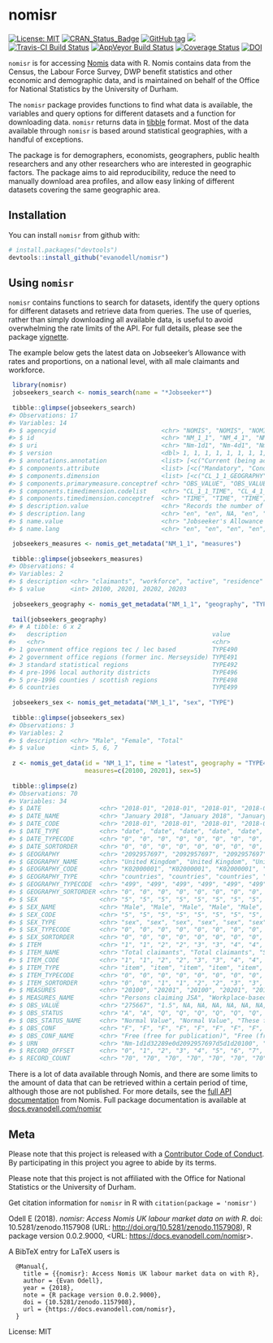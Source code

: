 
<!-- README.md is generated from README.Rmd. Please edit that file -->

# nomisr

[![License:
MIT](https://img.shields.io/badge/License-MIT-blue.svg)](https://opensource.org/licenses/MIT)
[![CRAN\_Status\_Badge](https://www.r-pkg.org/badges/version/nomisr)](https://cran.r-project.org/package=nomisr)
[![GitHub
tag](https://img.shields.io/github/tag/evanodell/nomisr.svg)](https://github.com/evanodell/nomisr)
[![](https://cranlogs.r-pkg.org/badges/grand-total/nomisr)](https://dgrtwo.shinyapps.io/cranview/)
[![Travis-CI Build
Status](https://travis-ci.org/evanodell/nomisr.svg?branch=master)](https://travis-ci.org/evanodell/nomisr)
[![AppVeyor Build
Status](https://ci.appveyor.com/api/projects/status/github/evanodell/nomisr?branch=master&svg=true)](https://ci.appveyor.com/project/evanodell/nomisr)
[![Coverage
Status](https://img.shields.io/codecov/c/github/evanodell/nomisr/master.svg)](https://codecov.io/github/evanodell/nomisr?branch=master)
[![DOI](https://zenodo.org/badge/118144805.svg)](https://zenodo.org/badge/latestdoi/118144805)

`nomisr` is for accessing [Nomis](https://www.nomisweb.co.uk/) data with
R. Nomis contains data from the Census, the Labour Force Survey, DWP
benefit statistics and other economic and demographic data, and is
maintained on behalf of the Office for National Statistics by the
University of Durham.

The `nomisr` package provides functions to find what data is available,
the variables and query options for different datasets and a function
for downloading data. `nomisr` returns data in
[tibble](https://cran.r-project.org/package=tibble) format. Most of the
data available through `nomisr` is based around statistical geographies,
with a handful of exceptions.

The package is for demographers, economists, geographers, public health
researchers and any other researchers who are interested in geographic
factors. The package aims to aid reproducibility, reduce the need to
manually download area profiles, and allow easy linking of different
datasets covering the same geographic area.

## Installation

You can install `nomisr` from github with:

``` r
# install.packages("devtools")
devtools::install_github("evanodell/nomisr")
```

## Using `nomisr`

`nomisr` contains functions to search for datasets, identify the query
options for different datasets and retrieve data from queries. The use
of queries, rather than simply downloading all available data, is useful
to avoid overwhelming the rate limits of the API. For full details,
please see the package
[vignette](https://docs.evanodell.com/nomisr/articles/introduction.html).

The example below gets the latest data on Jobseeker’s Allowance with
rates and proportions, on a national level, with all male claimants and
workforce.

``` r
 library(nomisr)
 jobseekers_search <- nomis_search(name = "*Jobseeker*")
 
 tibble::glimpse(jobseekers_search)
#> Observations: 17
#> Variables: 14
#> $ agencyid                             <chr> "NOMIS", "NOMIS", "NOMIS"...
#> $ id                                   <chr> "NM_1_1", "NM_4_1", "NM_8...
#> $ uri                                  <chr> "Nm-1d1", "Nm-4d1", "Nm-8...
#> $ version                              <dbl> 1, 1, 1, 1, 1, 1, 1, 1, 1...
#> $ annotations.annotation               <list> [<c("Current (being acti...
#> $ components.attribute                 <list> [<c("Mandatory", "Condit...
#> $ components.dimension                 <list> [<c("CL_1_1_GEOGRAPHY", ...
#> $ components.primarymeasure.conceptref <chr> "OBS_VALUE", "OBS_VALUE",...
#> $ components.timedimension.codelist    <chr> "CL_1_1_TIME", "CL_4_1_TI...
#> $ components.timedimension.conceptref  <chr> "TIME", "TIME", "TIME", "...
#> $ description.value                    <chr> "Records the number of pe...
#> $ description.lang                     <chr> "en", "en", NA, "en", "en...
#> $ name.value                           <chr> "Jobseeker's Allowance wi...
#> $ name.lang                            <chr> "en", "en", "en", "en", "...

 jobseekers_measures <- nomis_get_metadata("NM_1_1", "measures")
 
 tibble::glimpse(jobseekers_measures)
#> Observations: 4
#> Variables: 2
#> $ description <chr> "claimants", "workforce", "active", "residence"
#> $ value       <int> 20100, 20201, 20202, 20203
 
 jobseekers_geography <- nomis_get_metadata("NM_1_1", "geography", "TYPE")
 
 tail(jobseekers_geography)
#> # A tibble: 6 x 2
#>   description                                        value  
#>   <chr>                                              <chr>  
#> 1 government office regions tec / lec based          TYPE490
#> 2 government office regions (former inc. Merseyside) TYPE491
#> 3 standard statistical regions                       TYPE492
#> 4 pre-1996 local authority districts                 TYPE496
#> 5 pre-1996 counties / scottish regions               TYPE498
#> 6 countries                                          TYPE499
 
 jobseekers_sex <- nomis_get_metadata("NM_1_1", "sex", "TYPE")
 
 tibble::glimpse(jobseekers_sex)
#> Observations: 3
#> Variables: 2
#> $ description <chr> "Male", "Female", "Total"
#> $ value       <int> 5, 6, 7
 
 z <- nomis_get_data(id = "NM_1_1", time = "latest", geography = "TYPE499",
                     measures=c(20100, 20201), sex=5)
 
 tibble::glimpse(z)
#> Observations: 70
#> Variables: 34
#> $ DATE                <chr> "2018-01", "2018-01", "2018-01", "2018-01"...
#> $ DATE_NAME           <chr> "January 2018", "January 2018", "January 2...
#> $ DATE_CODE           <chr> "2018-01", "2018-01", "2018-01", "2018-01"...
#> $ DATE_TYPE           <chr> "date", "date", "date", "date", "date", "d...
#> $ DATE_TYPECODE       <chr> "0", "0", "0", "0", "0", "0", "0", "0", "0...
#> $ DATE_SORTORDER      <chr> "0", "0", "0", "0", "0", "0", "0", "0", "0...
#> $ GEOGRAPHY           <chr> "2092957697", "2092957697", "2092957697", ...
#> $ GEOGRAPHY_NAME      <chr> "United Kingdom", "United Kingdom", "Unite...
#> $ GEOGRAPHY_CODE      <chr> "K02000001", "K02000001", "K02000001", "K0...
#> $ GEOGRAPHY_TYPE      <chr> "countries", "countries", "countries", "co...
#> $ GEOGRAPHY_TYPECODE  <chr> "499", "499", "499", "499", "499", "499", ...
#> $ GEOGRAPHY_SORTORDER <chr> "0", "0", "0", "0", "0", "0", "0", "0", "0...
#> $ SEX                 <chr> "5", "5", "5", "5", "5", "5", "5", "5", "5...
#> $ SEX_NAME            <chr> "Male", "Male", "Male", "Male", "Male", "M...
#> $ SEX_CODE            <chr> "5", "5", "5", "5", "5", "5", "5", "5", "5...
#> $ SEX_TYPE            <chr> "sex", "sex", "sex", "sex", "sex", "sex", ...
#> $ SEX_TYPECODE        <chr> "0", "0", "0", "0", "0", "0", "0", "0", "0...
#> $ SEX_SORTORDER       <chr> "0", "0", "0", "0", "0", "0", "0", "0", "0...
#> $ ITEM                <chr> "1", "1", "2", "2", "3", "3", "4", "4", "9...
#> $ ITEM_NAME           <chr> "Total claimants", "Total claimants", "Stu...
#> $ ITEM_CODE           <chr> "1", "1", "2", "2", "3", "3", "4", "4", "9...
#> $ ITEM_TYPE           <chr> "item", "item", "item", "item", "item", "i...
#> $ ITEM_TYPECODE       <chr> "0", "0", "0", "0", "0", "0", "0", "0", "0...
#> $ ITEM_SORTORDER      <chr> "0", "0", "1", "1", "2", "2", "3", "3", "4...
#> $ MEASURES            <chr> "20100", "20201", "20100", "20201", "20100...
#> $ MEASURES_NAME       <chr> "Persons claiming JSA", "Workplace-based e...
#> $ OBS_VALUE           <chr> "275667", "1.5", NA, NA, NA, NA, NA, NA, N...
#> $ OBS_STATUS          <chr> "A", "A", "Q", "Q", "Q", "Q", "Q", "Q", "Q...
#> $ OBS_STATUS_NAME     <chr> "Normal Value", "Normal Value", "These fig...
#> $ OBS_CONF            <chr> "F", "F", "F", "F", "F", "F", "F", "F", "F...
#> $ OBS_CONF_NAME       <chr> "Free (free for publication)", "Free (free...
#> $ URN                 <chr> "Nm-1d1d32289e0d2092957697d5d1d20100", "Nm...
#> $ RECORD_OFFSET       <chr> "0", "1", "2", "3", "4", "5", "6", "7", "8...
#> $ RECORD_COUNT        <chr> "70", "70", "70", "70", "70", "70", "70", ...
```

There is a lot of data available through Nomis, and there are some
limits to the amount of data that can be retrieved within a certain
period of time, although those are not published. For more details, see
the [full API documentation](https://www.nomisweb.co.uk/api/v01/help)
from Nomis. Full package documentation is available at
[docs.evanodell.com/nomisr](https://docs.evanodell.com/nomisr)

## Meta

Please note that this project is released with a [Contributor Code of
Conduct](CONDUCT.md). By participating in this project you agree to
abide by its terms.

Please note that this project is not affiliated with the Office for
National Statistics or the University of Durham.

Get citation information for `nomisr` in R with `citation(package =
'nomisr')`

Odell E (2018). *nomisr: Access Nomis UK labour market data on with R*.
doi: 10.5281/zenodo.1157908 (URL:
<http://doi.org/10.5281/zenodo.1157908>), R package version 0.0.2.9000,
\<URL: <https://docs.evanodell.com/nomisr>\>.

A BibTeX entry for LaTeX users is

``` 
  @Manual{,
    title = {{nomisr}: Access Nomis UK labour market data on with R},
    author = {Evan Odell},
    year = {2018},
    note = {R package version 0.0.2.9000},
    doi = {10.5281/zenodo.1157908},
    url = {https://docs.evanodell.com/nomisr},
  }
```

License: MIT
